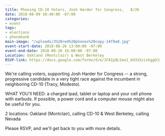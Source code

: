 ```yaml
---
title: Phoning CD-10 Voters, Josh Harder for Congress,   8/26
date: 2018-08-09 10:40:00 -07:00
categories:
- event
tags:
- elections
- phonebank
main-image: "/uploads/3%20red%20phones%20copy-14f9a0.jpg"
event-start-date: 2018-08-26 13:00:00 -07:00
event-end-date: 2018-08-26 16:00:00 -07:00
Location: Oakland (Montclair) & West Berkeley
RSVP-link: https://docs.google.com/forms/d/e/1FAIpQLSeo1_8d32XziskggOJy5wf-iqCbQakQeBXQnzFWeQPCBZDYZA/viewform
---
```


We're calling voters, supporting Josh Harder for Congress -- a strong, progressive candidate in a very tight race against the incumbent in neighboring CD-10 (Tracy, Modesto).

WHAT YOU'll NEED: a charged ipad, tablet or laptop and your cell phone with earbuds.  If possible, a power cord and a computer mouse might also be useful for you.

2 locations:   Oakland (Montclair), calling CD-10   &  West Berkeley, calling Nevada

Please RSVP, and we'll get back to you with more details.